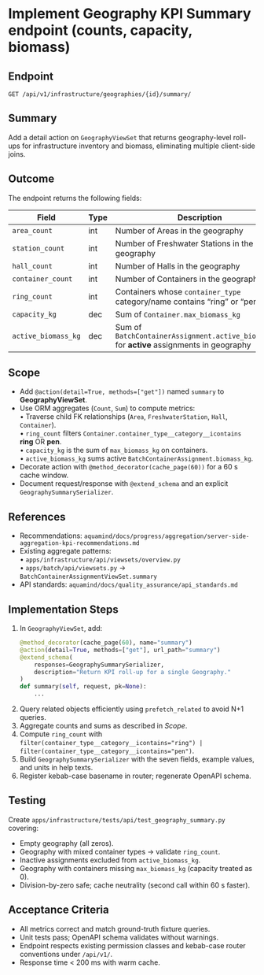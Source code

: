 # Implement Geography KPI Summary endpoint (counts, capacity, biomass)

## Endpoint  
`GET /api/v1/infrastructure/geographies/{id}/summary/`

## Summary  
Add a detail action on `GeographyViewSet` that returns geography-level roll-ups for infrastructure inventory and biomass, eliminating multiple client-side joins.

## Outcome  
The endpoint returns the following fields:

| Field               | Type | Description                                                                                   |
|---------------------|------|-----------------------------------------------------------------------------------------------|
| `area_count`        | int  | Number of Areas in the geography                                                              |
| `station_count`     | int  | Number of Freshwater Stations in the geography                                               |
| `hall_count`        | int  | Number of Halls in the geography                                                              |
| `container_count`   | int  | Number of Containers in the geography                                                         |
| `ring_count`        | int  | Containers whose `container_type` category/name contains “ring” or “pen”                      |
| `capacity_kg`       | dec  | Sum of `Container.max_biomass_kg`                                                             |
| `active_biomass_kg` | dec  | Sum of `BatchContainerAssignment.active_biomass_kg` for **active** assignments in geography   |

## Scope  
- Add `@action(detail=True, methods=["get"])` named `summary` to **GeographyViewSet**.  
- Use ORM aggregates (`Count`, `Sum`) to compute metrics:  
  • Traverse child FK relationships (`Area`, `FreshwaterStation`, `Hall`, `Container`).  
  • `ring_count` filters `Container.container_type__category__icontains` **ring** OR **pen**.  
  • `capacity_kg` is the sum of `max_biomass_kg` on containers.  
  • `active_biomass_kg` sums active `BatchContainerAssignment.biomass_kg`.  
- Decorate action with `@method_decorator(cache_page(60))` for a 60 s cache window.  
- Document request/response with `@extend_schema` and an explicit `GeographySummarySerializer`.  

## References  
- Recommendations: `aquamind/docs/progress/aggregation/server-side-aggregation-kpi-recommendations.md`  
- Existing aggregate patterns:  
  • `apps/infrastructure/api/viewsets/overview.py`  
  • `apps/batch/api/viewsets.py` → `BatchContainerAssignmentViewSet.summary`  
- API standards: `aquamind/docs/quality_assurance/api_standards.md`

## Implementation Steps  
1. In `GeographyViewSet`, add:  
   ```python
   @method_decorator(cache_page(60), name="summary")
   @action(detail=True, methods=["get"], url_path="summary")
   @extend_schema(
       responses=GeographySummarySerializer,
       description="Return KPI roll-up for a single Geography."
   )
   def summary(self, request, pk=None):
       ...
   ```  
2. Query related objects efficiently using `prefetch_related` to avoid N+1 queries.  
3. Aggregate counts and sums as described in *Scope*.  
4. Compute `ring_count` with `filter(container_type__category__icontains="ring") | filter(container_type__category__icontains="pen")`.  
5. Build `GeographySummarySerializer` with the seven fields, example values, and units in help texts.  
6. Register kebab-case basename in router; regenerate OpenAPI schema.  

## Testing  
Create `apps/infrastructure/tests/api/test_geography_summary.py` covering:  
- Empty geography (all zeros).  
- Geography with mixed container types → validate `ring_count`.  
- Inactive assignments excluded from `active_biomass_kg`.  
- Geography with containers missing `max_biomass_kg` (capacity treated as 0).  
- Division-by-zero safe; cache neutrality (second call within 60 s faster).  

## Acceptance Criteria  
- All metrics correct and match ground-truth fixture queries.  
- Unit tests pass; OpenAPI schema validates without warnings.  
- Endpoint respects existing permission classes and kebab-case router conventions under `/api/v1/`.  
- Response time < 200 ms with warm cache.
